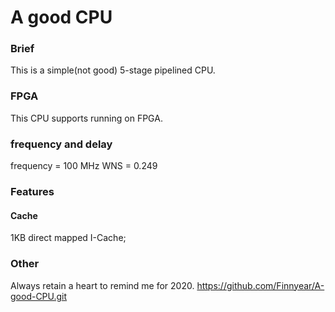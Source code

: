# A good CPU
 
### Brief
This is a simple(not good) 5-stage pipelined CPU.

### FPGA
This CPU supports running on FPGA.

### frequency and delay
frequency = 100 MHz
WNS = 0.249

### Features
#### Cache
1KB direct mapped I-Cache;
### Other
Always retain a heart to remind me for 2020.
https://github.com/Finnyear/A-good-CPU.git


